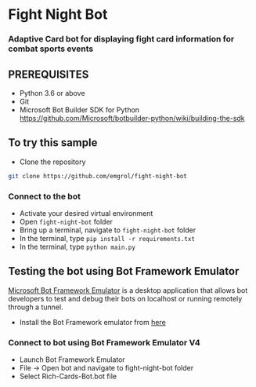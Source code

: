 # Fight Night Bot
### Adaptive Card bot for displaying fight card information for combat sports events

## PREREQUISITES
- Python 3.6 or above
- Git
- Microsoft Bot Builder SDK for Python https://github.com/Microsoft/botbuilder-python/wiki/building-the-sdk 

## To try this sample
- Clone the repository
```bash
git clone https://github.com/emgrol/fight-night-bot
```

### Connect to the bot
- Activate your desired virtual environment
- Open `fight-night-bot` folder
- Bring up a terminal, navigate to `fight-night-bot` folder
- In the terminal, type `pip install -r requirements.txt`
- In the terminal, type `python main.py`


## Testing the bot using Bot Framework Emulator
[Microsoft Bot Framework Emulator](https://github.com/microsoft/botframework-emulator) is a desktop application that allows bot developers to test and debug their bots on localhost or running remotely through a tunnel.

- Install the Bot Framework emulator from [here](https://github.com/Microsoft/BotFramework-Emulator/releases)

### Connect to bot using Bot Framework Emulator **V4**
- Launch Bot Framework Emulator
- File -> Open bot and navigate to fight-night-bot folder
- Select Rich-Cards-Bot.bot file

